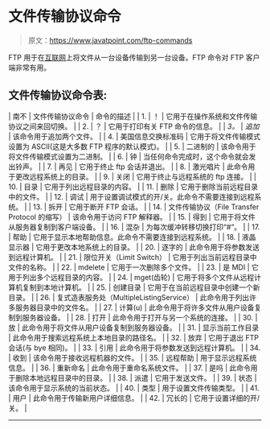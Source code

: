 # 文件传输协议命令

> 原文：<https://www.javatpoint.com/ftp-commands>

FTP 用于在[互联网](https://www.javatpoint.com/internet)上将文件从一台设备传输到另一台设备。FTP 命令对 FTP 客户端非常有用。

## 文件传输协议命令表:

| 南不 | 文件传输协议命令 | 命令的描述 |
| 1. | ！ | 它用于在操作系统和文件传输协议之间来回切换。 |
| 2. | ？ | 它用于打印有关 FTP 命令的信息。 |
| *3。* | *追加* | 该命令用于追加两个文件。 |
| 4. | 美国信息交换标准码 | 它用于将文件传输模式设置为 ASCII(这是大多数 FTP 程序的默认模式)。 |
| 5. | 二进制的 | 该命令用于将文件传输模式设置为二进制。 |
| 6. | 钟 | 当任何命令完成时，这个命令就会发出铃声。 |
| 7. | 再见 | 它用于终止 ftp 会话并退出。 |
| 8. | 激光唱片 | 此命令用于更改远程系统上的目录。 |
| 9. | 关闭 | 它用于终止与远程系统的 ftp 连接。 |
| 10. | 目录 | 它用于列出远程目录的内容。 |
| 11. | 删除 | 它用于删除当前远程目录中的文件。 |
| 12. | 调试 | 用于设置调试模式的开/关。此命令不需要连接到远程系统。 |
| 13. | 拆开 | 它用于断开 FTP 会话。 |
| 14. | 文件传输协议（File Transfer Protocol 的缩写） | 该命令用于访问 FTP 解释器。 |
| 15. | 得到 | 它用于将文件从服务器复制到客户端设备。 |
| 16. | 混杂 | 为每次缓冲转移切换打印“#”。 |
| 17. | 帮助 | 它用于显示本地帮助信息。此命令不需要连接到远程系统。 |
| 18. | 液晶显示器 | 它用于更改本地系统上的目录。 |
| 20. | 逐字的 | 此命令用于将参数发送到远程计算机。 |
| 21. | 限位开关（Limit Switch） | 它用于列出当前远程目录中文件的名称。 |
| 22. | mdelete | 它用于一次删除多个文件。 |
| 23. | 是 MDI | 它用于列出多个远程目录的内容。 |
| 24. | mget(齿轮) | 它用于将多个文件从远程计算机复制到本地计算机。 |
| 25. | 创建目录 | 它用于在当前远程目录中创建一个新目录。 |
| 26. | 复式造表服务处（MultipleListingService） | 此命令用于列出许多服务器目录中的文件名。 |
| 27. | 计算(u) | 此命令用于将许多文件从用户设备复制到服务器设备。 |
| 28. | 打开 | 此命令用于打开与另一个系统的连接。 |
| 30. | 放 | 此命令用于将文件从用户设备复制到服务器设备。 |
| 31. | 显示当前工作目录 | 此命令用于搜索远程系统上本地目录的路径名。 |
| 32. | 放弃 | 它用于退出 FTP 会话(与 bye 相同)。 |
| 33. | 引用 | 此命令用于将参数发送到远程计算机。 |
| 34. | 收到 | 该命令用于接收远程机器的文件。 |
| 35. | 远程帮助 | 用于显示远程系统信息。 |
| 36. | 重新命名 | 此命令用于重命名系统文件。 |
| 37. | 是吗 | 此命令用于删除本地远程目录中的目录。 |
| 38. | 派遣 | 它用于发送文件。 |
| 39. | 状态 | 该命令用于显示系统的当前状态。 |
| 40. | 类型 | 用于设置文件传输类型。 |
| 41. | 用户 | 此命令用于传输新用户详细信息。 |
| 42. | 冗长的 | 它用于设置详细的开/关。 |

* * *